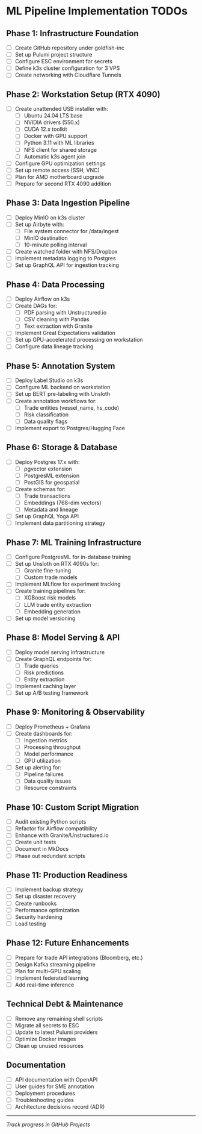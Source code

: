 # ML Pipeline Implementation TODOs

## Phase 1: Infrastructure Foundation
- [ ] Create GitHub repository under goldfish-inc
- [ ] Set up Pulumi project structure
- [ ] Configure ESC environment for secrets
- [ ] Define k3s cluster configuration for 3 VPS
- [ ] Create networking with Cloudflare Tunnels

## Phase 2: Workstation Setup (RTX 4090)
- [ ] Create unattended USB installer with:
  - [ ] Ubuntu 24.04 LTS base
  - [ ] NVIDIA drivers (550.x)
  - [ ] CUDA 12.x toolkit
  - [ ] Docker with GPU support
  - [ ] Python 3.11 with ML libraries
  - [ ] NFS client for shared storage
  - [ ] Automatic k3s agent join
- [ ] Configure GPU optimization settings
- [ ] Set up remote access (SSH, VNC)
- [ ] Plan for AMD motherboard upgrade
- [ ] Prepare for second RTX 4090 addition

## Phase 3: Data Ingestion Pipeline
- [ ] Deploy MinIO on k3s cluster
- [ ] Set up Airbyte with:
  - [ ] File system connector for /data/ingest
  - [ ] MinIO destination
  - [ ] 10-minute polling interval
- [ ] Create watched folder with NFS/Dropbox
- [ ] Implement metadata logging to Postgres
- [ ] Set up GraphQL API for ingestion tracking

## Phase 4: Data Processing
- [ ] Deploy Airflow on k3s
- [ ] Create DAGs for:
  - [ ] PDF parsing with Unstructured.io
  - [ ] CSV cleaning with Pandas
  - [ ] Text extraction with Granite
- [ ] Implement Great Expectations validation
- [ ] Set up GPU-accelerated processing on workstation
- [ ] Configure data lineage tracking

## Phase 5: Annotation System
- [ ] Deploy Label Studio on k3s
- [ ] Configure ML backend on workstation
- [ ] Set up BERT pre-labeling with Unsloth
- [ ] Create annotation workflows for:
  - [ ] Trade entities (vessel_name, hs_code)
  - [ ] Risk classification
  - [ ] Data quality flags
- [ ] Implement export to Postgres/Hugging Face

## Phase 6: Storage & Database
- [ ] Deploy Postgres 17.x with:
  - [ ] pgvector extension
  - [ ] PostgresML extension
  - [ ] PostGIS for geospatial
- [ ] Create schemas for:
  - [ ] Trade transactions
  - [ ] Embeddings (768-dim vectors)
  - [ ] Metadata and lineage
- [ ] Set up GraphQL Yoga API
- [ ] Implement data partitioning strategy

## Phase 7: ML Training Infrastructure
- [ ] Configure PostgresML for in-database training
- [ ] Set up Unsloth on RTX 4090s for:
  - [ ] Granite fine-tuning
  - [ ] Custom trade models
- [ ] Implement MLflow for experiment tracking
- [ ] Create training pipelines for:
  - [ ] XGBoost risk models
  - [ ] LLM trade entity extraction
  - [ ] Embedding generation
- [ ] Set up model versioning

## Phase 8: Model Serving & API
- [ ] Deploy model serving infrastructure
- [ ] Create GraphQL endpoints for:
  - [ ] Trade queries
  - [ ] Risk predictions
  - [ ] Entity extraction
- [ ] Implement caching layer
- [ ] Set up A/B testing framework

## Phase 9: Monitoring & Observability
- [ ] Deploy Prometheus + Grafana
- [ ] Create dashboards for:
  - [ ] Ingestion metrics
  - [ ] Processing throughput
  - [ ] Model performance
  - [ ] GPU utilization
- [ ] Set up alerting for:
  - [ ] Pipeline failures
  - [ ] Data quality issues
  - [ ] Resource constraints

## Phase 10: Custom Script Migration
- [ ] Audit existing Python scripts
- [ ] Refactor for Airflow compatibility
- [ ] Enhance with Granite/Unstructured.io
- [ ] Create unit tests
- [ ] Document in MkDocs
- [ ] Phase out redundant scripts

## Phase 11: Production Readiness
- [ ] Implement backup strategy
- [ ] Set up disaster recovery
- [ ] Create runbooks
- [ ] Performance optimization
- [ ] Security hardening
- [ ] Load testing

## Phase 12: Future Enhancements
- [ ] Prepare for trade API integrations (Bloomberg, etc.)
- [ ] Design Kafka streaming pipeline
- [ ] Plan for multi-GPU scaling
- [ ] Implement federated learning
- [ ] Add real-time inference

## Technical Debt & Maintenance
- [ ] Remove any remaining shell scripts
- [ ] Migrate all secrets to ESC
- [ ] Update to latest Pulumi providers
- [ ] Optimize Docker images
- [ ] Clean up unused resources

## Documentation
- [ ] API documentation with OpenAPI
- [ ] User guides for SME annotation
- [ ] Deployment procedures
- [ ] Troubleshooting guides
- [ ] Architecture decisions record (ADR)

---
*Track progress in GitHub Projects*